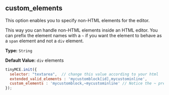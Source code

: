 ## custom_elements

This option enables you to specify non-HTML elements for the editor.

This way you can handle non-HTML elements inside an HTML editor. You can prefix the element names with a `~` if you want the element to behave as a `span` element and not a `div` element.

**Type:** `String`

**Default Value:** `div` elements

```js
tinyMCE.init({
  selector: "textarea",  // change this value according to your html
  extended_valid_elements : 'mycustomblock[id],mycustominline',
  custom_elements : 'mycustomblock,~mycustominline' // Notice the ~ prefix to force a span element for the element
});
```
